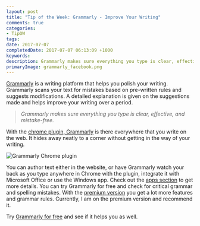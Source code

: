 ```yaml
---
layout: post
title: "Tip of the Week: Grammarly - Improve Your Writing"
comments: true
categories: 
- TipOW
tags: 
date: 2017-07-07
completedDate: 2017-07-07 06:13:09 +1000
keywords: 
description: Grammarly makes sure everything you type is clear, effective, and mistake-free.
primaryImage: grammarly_facebook.png
---
```


[Grammarly](https://www.grammarly.com/) is a writing platform that helps you polish your writing. Grammarly scans your text for mistakes based on pre-written rules and suggests modifications. A detailed explanation is given on the suggestions made and helps improve your writing over a period. 

> *Grammarly makes sure everything you type is clear, effective, and mistake-free.*

With the [chrome plugin, Grammarly](https://chrome.google.com/webstore/detail/grammarly-for-chrome/kbfnbcaeplbcioakkpcpgfkobkghlhen?hl=en) is there everywhere that you write on the web. It hides away neatly to a corner without getting in the way of your writing.

<img src="{{site.images_root}}/grammarly_facebook.png" alt="Grammarly Chrome plugin" class ="center" />

You can author text either in the website, or have Grammarly watch your back as you type anywhere in Chrome with the plugin, integrate it with Microsoft Office or use the Windows app. Check out the [apps section](https://app.grammarly.com/apps) to get more details. You can try Grammarly for free and check for critical grammar and spelling mistakes. With the [premium version](https://www.grammarly.com/premium) you get a lot more features and grammar rules. Currently, I am on the premium version and recommend it. 

Try [Grammarly for free](https://www.grammarly.com/i/personalize?install=true) and see if it helps you as well.

